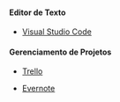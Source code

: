 
#### Editor de Texto

*  [Visual Studio Code](https://code.visualstudio.com/download)

#### Gerenciamento de Projetos

* [Trello](https://www.trello.com/)

* [Evernote](https://evernote.com/intl/pt-br)